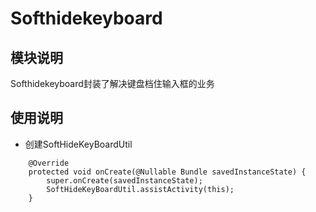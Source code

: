 # Softhidekeyboard

## 模块说明
Softhidekeyboard封装了解决键盘档住输入框的业务

## 使用说明

* 创建SoftHideKeyBoardUtil
```
    @Override
    protected void onCreate(@Nullable Bundle savedInstanceState) {
        super.onCreate(savedInstanceState);
        SoftHideKeyBoardUtil.assistActivity(this);
    }
```
